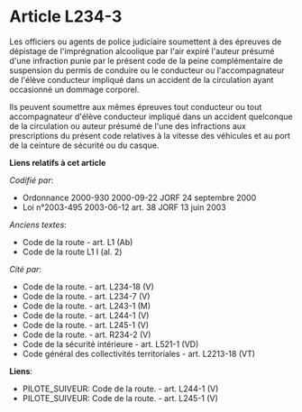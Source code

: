 # Article L234-3

Les officiers ou agents de police judiciaire soumettent à des épreuves de dépistage de l'imprégnation alcoolique par l'air
expiré l'auteur présumé d'une infraction punie par le présent code de la peine complémentaire de suspension du permis de
conduire ou le conducteur ou l'accompagnateur de l'élève conducteur impliqué dans un accident de la circulation ayant
occasionné un dommage corporel.

Ils peuvent soumettre aux mêmes épreuves tout conducteur ou tout accompagnateur d'élève conducteur impliqué dans un accident
quelconque de la circulation ou auteur présumé de l'une des infractions aux prescriptions du présent code relatives à la
vitesse des véhicules et au port de la ceinture de sécurité ou du casque.

**Liens relatifs à cet article**

_Codifié par_:

  - Ordonnance 2000-930 2000-09-22 JORF 24 septembre 2000
  - Loi n°2003-495 2003-06-12 art. 38 JORF 13 juin 2003

_Anciens textes_:

  - Code de la route - art. L1 (Ab)
  - Code de la route L1 I (al. 2)

_Cité par_:

  - Code de la route. - art. L234-18 (V)
  - Code de la route. - art. L234-7 (V)
  - Code de la route. - art. L243-1 (M)
  - Code de la route. - art. L244-1 (V)
  - Code de la route. - art. L245-1 (V)
  - Code de la route. - art. R234-2 (V)
  - Code de la sécurité intérieure - art. L521-1 (VD)
  - Code général des collectivités territoriales - art. L2213-18 (VT)

**Liens**:

  - PILOTE_SUIVEUR: Code de la route. - art. L244-1 (V)
  - PILOTE_SUIVEUR: Code de la route. - art. L245-1 (V)
